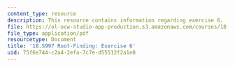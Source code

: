 ```yaml
---
content_type: resource
description: This resource contains information regarding exercise 6.
file: https://ol-ocw-studio-app-production.s3.amazonaws.com/courses/18-s997-introduction-to-matlab-programming-fall-2011/75f6e744c2a42efa7c7ed55512f2a1e8_MIT18_S997F11_Exercise_6.pdf
file_type: application/pdf
resourcetype: Document
title: '18.S997 Root-Finding: Exercise 6'
uid: 75f6e744-c2a4-2efa-7c7e-d55512f2a1e8
---
```

